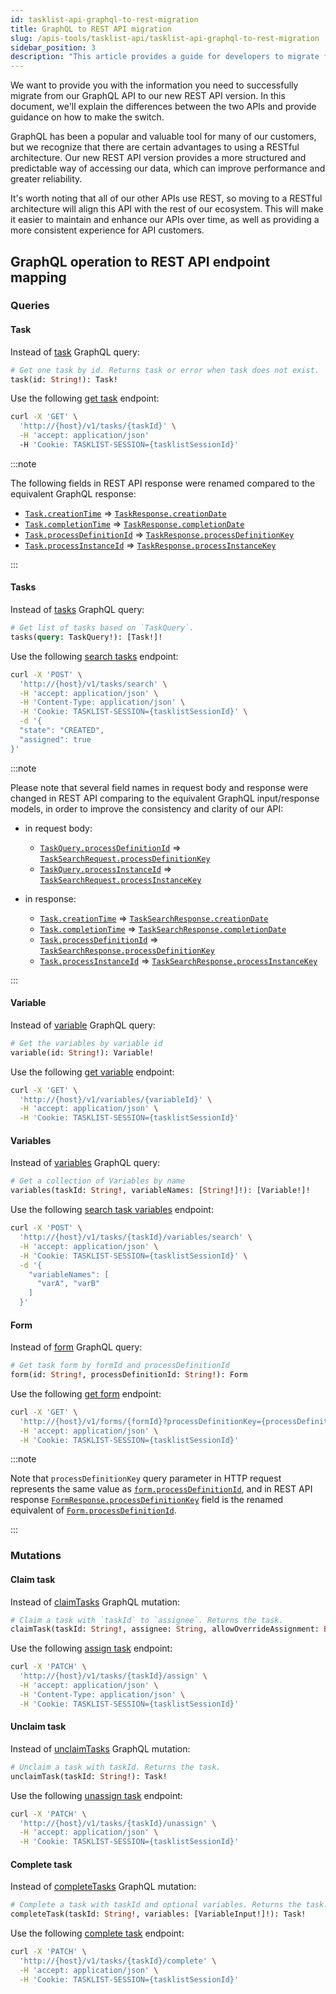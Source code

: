```yaml
---
id: tasklist-api-graphql-to-rest-migration
title: GraphQL to REST API migration
slug: /apis-tools/tasklist-api/tasklist-api-graphql-to-rest-migration
sidebar_position: 3
description: "This article provides a guide for developers to migrate from GraphQL to REST API seamlessly."
---
```


We want to provide you with the information you need to successfully migrate from our GraphQL API
to our new REST API version. In this document, we'll explain the differences between the two APIs
and provide guidance on how to make the switch.

GraphQL has been a popular and valuable tool for many of our customers, but we recognize that there are
certain advantages to using a RESTful architecture. Our new REST API version provides a more structured
and predictable way of accessing our data, which can improve performance and greater reliability.

It's worth noting that all of our other APIs use REST, so moving to a RESTful architecture will align this API
with the rest of our ecosystem. This will make it easier to maintain and enhance our APIs over time,
as well as providing a more consistent experience for API customers.

## GraphQL operation to REST API endpoint mapping

### Queries

#### Task

Instead of [task](/apis-tools/tasklist-api/queries/task.mdx) GraphQL query:

```graphql
# Get one task by id. Returns task or error when task does not exist.
task(id: String!): Task!
```

Use the following [get task](/apis-tools/tasklist-api-rest/controllers/tasklist-api-rest-task-controller.md#get-task) endpoint:

```bash
curl -X 'GET' \
  'http://{host}/v1/tasks/{taskId}' \
  -H 'accept: application/json'
  -H 'Cookie: TASKLIST-SESSION={tasklistSessionId}'
```

:::note

The following fields in REST API response were renamed compared to the equivalent GraphQL response:

- [`Task.creationTime`](/apis-tools/tasklist-api/objects/task.mdx#code-style-fontweight-normal-taskbcreationtimebcodestring--) ⇒ [`TaskResponse.creationDate`](/apis-tools/tasklist-api-rest/schemas/responses/task-response.mdx#code-style-fontweight-normal-taskresponsebcreationdatebcodestring-)
- [`Task.completionTime`](/apis-tools/tasklist-api/objects/task.mdx#code-style-fontweight-normal-taskbcompletiontimebcodestring-) ⇒ [`TaskResponse.completionDate`](/apis-tools/tasklist-api-rest/schemas/responses/task-response.mdx#code-style-fontweight-normal-taskresponsebcompletiondatebcodestring)
- [`Task.processDefinitionId`](/apis-tools/tasklist-api/objects/task.mdx#code-style-fontweight-normal-taskbprocessdefinitionidbcodestring-) ⇒ [`TaskResponse.processDefinitionKey`](/apis-tools/tasklist-api-rest/schemas/responses/task-response.mdx#code-style-fontweight-normal-taskresponsebprocessdefinitionkeybcodestring)
- [`Task.processInstanceId`](/apis-tools/tasklist-api/objects/task.mdx#code-style-fontweight-normal-taskbprocessinstanceidbcodestring-) ⇒ [`TaskResponse.processInstanceKey`](/apis-tools/tasklist-api-rest/schemas/responses/task-response.mdx#code-style-fontweight-normal-taskresponsebprocessinstancekeybcodestring)

:::

#### Tasks

Instead of [tasks](/apis-tools/tasklist-api/queries/tasks.mdx) GraphQL query:

```graphql
# Get list of tasks based on `TaskQuery`.
tasks(query: TaskQuery!): [Task!]!
```

Use the following [search tasks](/apis-tools/tasklist-api-rest/controllers/tasklist-api-rest-task-controller.md#search-tasks) endpoint:

```bash
curl -X 'POST' \
  'http://{host}/v1/tasks/search' \
  -H 'accept: application/json' \
  -H 'Content-Type: application/json' \
  -H 'Cookie: TASKLIST-SESSION={tasklistSessionId}' \
  -d '{
  "state": "CREATED",
  "assigned": true
}'
```

:::note

Please note that several field names in request body and response were changed in REST API comparing to the equivalent GraphQL input/response models, in order to improve the consistency and clarity of our API:

- in request body:

  - [`TaskQuery.processDefinitionId`](/apis-tools/tasklist-api/inputs/task-query.mdx#code-style-fontweight-normal-taskquerybprocessdefinitionidbcodestring-) ⇒ [`TaskSearchRequest.processDefinitionKey`](/apis-tools/tasklist-api-rest/schemas/requests/task-search-request.mdx#code-style-fontweight-normal-tasksearchrequestbprocessdefinitionkeybcodestring)
  - [`TaskQuery.processInstanceId`](/apis-tools/tasklist-api/inputs/task-query.mdx#code-style-fontweight-normal-taskquerybprocessinstanceidbcodestring-) ⇒ [`TaskSearchRequest.processInstanceKey`](/apis-tools/tasklist-api-rest/schemas/requests/task-search-request.mdx#code-style-fontweight-normal-tasksearchrequestbprocessinstancekeybcodestring)

- in response:
  - [`Task.creationTime`](/apis-tools/tasklist-api/objects/task.mdx#code-style-fontweight-normal-taskbcreationtimebcodestring--) ⇒ [`TaskSearchResponse.creationDate`](/apis-tools/tasklist-api-rest/schemas/responses/task-search-response.mdx#code-style-fontweight-normal-tasksearchresponsebcreationdatebcodestring-)
  - [`Task.completionTime`](/apis-tools/tasklist-api/objects/task.mdx#code-style-fontweight-normal-taskbcompletiontimebcodestring-) ⇒ [`TaskSearchResponse.completionDate`](/apis-tools/tasklist-api-rest/schemas/responses/task-search-response.mdx#code-style-fontweight-normal-tasksearchresponsebcompletiondatebcodestring)
  - [`Task.processDefinitionId`](/apis-tools/tasklist-api/objects/task.mdx#code-style-fontweight-normal-taskbprocessdefinitionidbcodestring-) ⇒ [`TaskSearchResponse.processDefinitionKey`](docs/apis-tools/tasklist-api-rest/schemas/responses/task-search-response.mdx#code-style-fontweight-normal-tasksearchresponsebprocessdefinitionkeybcodestring)
  - [`Task.processInstanceId`](/apis-tools/tasklist-api/objects/task.mdx#code-style-fontweight-normal-taskbprocessinstanceidbcodestring-) ⇒ [`TaskSearchResponse.processInstanceKey`](docs/apis-tools/tasklist-api-rest/schemas/responses/task-search-response.mdx#code-style-fontweight-normal-tasksearchresponsebprocessinstancekeybcodestring)

:::

#### Variable

Instead of [variable](/apis-tools/tasklist-api/queries/variable.mdx) GraphQL query:

```graphql
# Get the variables by variable id
variable(id: String!): Variable!
```

Use the following [get variable](/apis-tools/tasklist-api-rest/controllers/tasklist-api-rest-variables-controller.md#get-variable) endpoint:

```bash
curl -X 'GET' \
  'http://{host}/v1/variables/{variableId}' \
  -H 'accept: application/json' \
  -H 'Cookie: TASKLIST-SESSION={tasklistSessionId}'
```

#### Variables

Instead of [variables](/apis-tools/tasklist-api/queries/variables.mdx) GraphQL query:

```graphql
# Get a collection of Variables by name
variables(taskId: String!, variableNames: [String!]!): [Variable!]!
```

Use the following [search task variables](/apis-tools/tasklist-api-rest/controllers/tasklist-api-rest-task-controller.md#search-task-variables) endpoint:

```bash
curl -X 'POST' \
  'http://{host}/v1/tasks/{taskId}/variables/search' \
  -H 'accept: application/json' \
  -H 'Cookie: TASKLIST-SESSION={tasklistSessionId}' \
  -d '{
    "variableNames": [
      "varA", "varB"
    ]
  }'
```

#### Form

Instead of [form](/apis-tools/tasklist-api/queries/form.mdx) GraphQL query:

```graphql
# Get task form by formId and processDefinitionId
form(id: String!, processDefinitionId: String!): Form
```

Use the following [get form](/apis-tools/tasklist-api-rest/controllers/tasklist-api-rest-form-controller.md#get-form) endpoint:

```bash
curl -X 'GET' \
  'http://{host}/v1/forms/{formId}?processDefinitionKey={processDefinitionKey}' \
  -H 'accept: application/json' \
  -H 'Cookie: TASKLIST-SESSION={tasklistSessionId}'
```

:::note

Note that `processDefinitionKey` query parameter in HTTP request represents the same value as [`form.processDefinitionId`](/apis-tools/tasklist-api/queries/form.mdx#code-style-fontweight-normal-formbprocessdefinitionidbcodestring--),
and in REST API response [`FormResponse.processDefinitionKey`](/apis-tools/tasklist-api-rest/schemas/responses/form-response.mdx#code-style-fontweight-normal-formresponsebprocessdefinitionkeybcodestring-) field
is the renamed equivalent of [`Form.processDefinitionId`](/apis-tools/tasklist-api/objects/form.mdx#code-style-fontweight-normal-formbprocessdefinitionidbcodestring--).

:::

### Mutations

#### Claim task

Instead of [claimTasks](/apis-tools/tasklist-api/mutations/claim-task.mdx) GraphQL mutation:

```graphql
# Claim a task with `taskId` to `assignee`. Returns the task.
claimTask(taskId: String!, assignee: String, allowOverrideAssignment: Boolean): Task!
```

Use the following [assign task](/apis-tools/tasklist-api-rest/controllers/tasklist-api-rest-task-controller.md#assign-task) endpoint:

```bash
curl -X 'PATCH' \
  'http://{host}/v1/tasks/{taskId}/assign' \
  -H 'accept: application/json' \
  -H 'Content-Type: application/json' \
  -H 'Cookie: TASKLIST-SESSION={tasklistSessionId}'
```

#### Unclaim task

Instead of [unclaimTasks](/apis-tools/tasklist-api/mutations/unclaim-task.mdx) GraphQL mutation:

```graphql
# Unclaim a task with taskId. Returns the task.
unclaimTask(taskId: String!): Task!
```

Use the following [unassign task](/apis-tools/tasklist-api-rest/controllers/tasklist-api-rest-task-controller.md#unassign-task) endpoint:

```bash
curl -X 'PATCH' \
  'http://{host}/v1/tasks/{taskId}/unassign' \
  -H 'accept: application/json' \
  -H 'Cookie: TASKLIST-SESSION={tasklistSessionId}'
```

#### Complete task

Instead of [completeTasks](/apis-tools/tasklist-api/mutations/complete-task.mdx) GraphQL mutation:

```graphql
# Complete a task with taskId and optional variables. Returns the task.
completeTask(taskId: String!, variables: [VariableInput!]!): Task!
```

Use the following [complete task](/apis-tools/tasklist-api-rest/controllers/tasklist-api-rest-task-controller.md#complete-task) endpoint:

```bash
curl -X 'PATCH' \
  'http://{host}/v1/tasks/{taskId}/complete' \
  -H 'accept: application/json' \
  -H 'Cookie: TASKLIST-SESSION={tasklistSessionId}'
```
